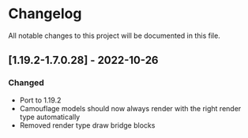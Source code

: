 # Changelog
All notable changes to this project will be documented in this file.

## [1.19.2-1.7.0.28] - 2022-10-26
### Changed
 - Port to 1.19.2
 - Camouflage models should now always render with the right render type automatically
 - Removed render type draw bridge blocks